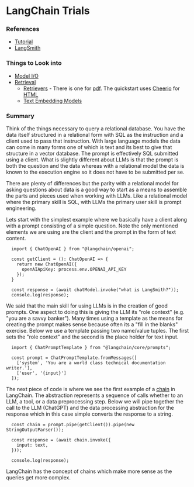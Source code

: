 # LangChain Trials

### References

- [Tutorial](https://js.langchain.com/docs/get_started/quickstart)
- [LangSmith](https://smith.langchain.com/o/714f0f6e-4bcf-5d68-bac9-a66b2a4643b2/)

### Things to Look into

- [Model I/O](https://js.langchain.com/docs/modules/model_io)
- [Retrieval](https://js.langchain.com/docs/modules/data_connection/)
  - [Retrievers](https://js.langchain.com/docs/modules/data_connection/retrievers/) - There is one for [pdf](https://js.langchain.com/docs/modules/data_connection/document_loaders/pdf).  The quickstart uses [Cheerio](https://github.com/cheeriojs/cheerio) for [HTML](https://js.langchain.com/docs/get_started/quickstart#retrieval-chain)
  - [Text Embedding Models](https://js.langchain.com/docs/modules/data_connection/text_embedding)

### Summary

Think of the things necessary to query a relational database.  You have the data itself structured in a relational form with SQL as the instruction and a client used to pass that instruction.   With large language models the data can come in many forms one of which is text and its best to give that structure in a vector database.  The prompt is effectively SQL submitted using a client.  What is slightly different about LLMs is that the prompt is both the question and the data whereas with a relational model the data is known to the execution engine so it does not have to be submitted per se.

There are plenty of differences but the parity with a relational model for asking questions about data is a good way to start as a means to assemble the parts and pieces used when working with LLMs.   Like a relational model where the primary skill is SQL, with LLMs the primary user skill is prompt engineering.

Lets start with the simplest example where we basically have a client along with a prompt consisting of a simple question.  Note the only mentioned elements we are using are the client and the prompt in the form of text content.

```
  import { ChatOpenAI } from "@langchain/openai";

  const getClient = (): ChatOpenAI => {
    return new ChatOpenAI({
      openAIApiKey: process.env.OPENAI_API_KEY
    });
  }

  const response = (await chatModel.invoke("what is LangSmith?"));
  console.log(response);
```

We said that the main skill for using LLMs is in the creation of good prompts.  One aspect to doing this is giving the LLM its "role context" (e.g. "you are a savvy banker").  Many times using a template as the means for creating the prompt makes sense because often its a "fill in the blanks" exercise.  Below we use a template passing two name/value tuples.  The first sets the "role context" and the second is the place holder for text input. 

```
  import { ChatPromptTemplate } from "@langchain/core/prompts";

  const prompt = ChatPromptTemplate.fromMessages([
    ['system', 'You are a world class technical documentation writer.'],
    ['user', '{input}']
  ]);
```

The next piece of code is where we see the first example of a [chain](https://js.langchain.com/docs/modules/chains/) in LangChain.  The abstraction represents a sequence of calls whether to an LLM, a tool, or a data preprocessing step.  Below we will pipe together the call to the LLM (ChatGPT) and the data processing abstraction for the response which in this case simple converts the response to a string.

```
  const chain = prompt.pipe(getClient()).pipe(new StringOutputParser());

  const response = (await chain.invoke({
    input: text,
  }));

  console.log(response);
```

LangChain has the concept of chains which make more sense as the queries get more complex.
